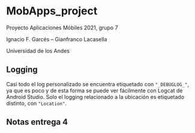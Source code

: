 # MobApps_project

Proyecto Aplicaciones Móbiles 2021, grupo 7

Ignacio F. Garcés – Gianfranco Lacasella

Universidad de los Andes

## Logging

Casi todo el log personalizado se encuentra etiquetado con `"_DEBUGLOG_"`, ya que es poco y de esta forma se puede ver fácilmente con Logcat de Android Studio. Solo el logging relacionado a la ubicación es etiquetado distinto, con `"Location"`.

## Notas entrega 4

<!-- TODO -->
